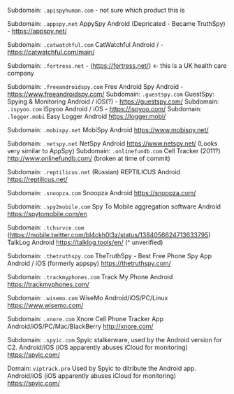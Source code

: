 Subdomain: `.apispyhuman.com`
	- not sure which product this is

Subdomain: `.appspy.net`
	AppySpy
	Android
	(Depricated - Became TruthSpy)
	- https://appspy.net/

Subdomain: `.catwatchful.com`
	CatWatchful
	Android /
	- https://catwatchful.com/main/

Subdomain: `.fortress.net`
	- (https://fortress.net/) <- this is a UK health care company

Subdomain: `.freeandroidspy.com`
	Free Android Spy
	Android 
	- https://www.freeandroidspy.com/
Subdomain: `.guestspy.com`
	GuestSpy: Spying & Monitoring
	Android / iOS(?)
	- https://guestspy.com/
Subdomain: `.ispyoo.com`
	iSpyoo
	Android / iOS
	- https://ispyoo.com/
Subdomain: `.logger.mobi`
	Easy Logger
	Android
	https://logger.mobi/

Subdomain: `.mobispy.net`
	MobiSpy
	Android
	https://www.mobispy.net/

Subdomain: `.netspy.net`
	NetSpy
	Android
	https://www.netspy.net/
	(Looks very similar to AppSpy)
Subdomain: `.onlinefundb.com`
	Cell Tracker
	(2011?)
	http://www.onlinefundb.com/ (broken at time of commit)

Subdomain: `.reptilicus.net`
	(Russian)
	REPTILICUS
	Android
	https://reptilicus.net/

Subdomain: `.snoopza.com`
	Snoopza
	Android
	https://snoopza.com/

Subdomain: `.spy2mobile.com`
	Spy To Mobile aggregation software
	Android
	https://spytomobile.com/en

Subdomain: `.tchsrvce.com`
	(https://mobile.twitter.com/bl4ckh0l3z/status/1384056624713633795)
	TalkLog
	Android
	https://talklog.tools/en/
		(^ unverified)

Subdomain: `.thetruthspy.com`
	TheTruthSpy - Best Free Phone Spy App
	Android / iOS
	(formerly appspy)
	https://thetruthspy.com/


Subdomain: `.trackmyphones.com`
	Track My Phone
	Android
	https://trackmyphones.com/
	
Subdomain: `.wisemo.com`
	WiseMo
	Android/iOS/PC/Linux
	https://www.wisemo.com/

Subdomain: `.xnore.com`
	Xnore Cell Phone Tracker App
	Android/iOS/PC/Mac/BlackBerry
	http://xnore.com/

Subdomain: `.spyic.com`
	Spyic stalkerware, used by the Android version for C2.
	Android/iOS (iOS apparently abuses iCloud for monitoring)
	https://spyic.com/

Domain: `viptrack.pro`
	Used by Spyic to ditribute the Android app.
	Android/iOS (iOS apparently abuses iCloud for monitoring)
	https://spyic.com/









